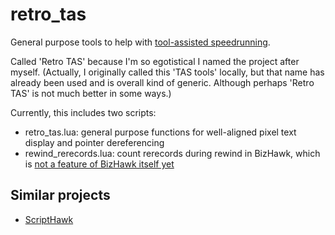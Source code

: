 # retro_tas
General purpose tools to help with [tool-assisted speedrunning](https://tasvideos.org/).

Called 'Retro TAS' because I'm so egotistical I named the project after myself. (Actually, I originally called this 'TAS tools' locally, but that name has already been used and is overall kind of generic. Although perhaps 'Retro TAS' is not much better in some ways.)

Currently, this includes two scripts:
- retro_tas.lua: general purpose functions for well-aligned pixel text display and pointer dereferencing
- rewind_rerecords.lua: count rerecords during rewind in BizHawk, which is [not a feature of BizHawk itself yet](https://github.com/TASEmulators/BizHawk/issues/3707)

## Similar projects
- [ScriptHawk](https://github.com/Isotarge/ScriptHawk)
